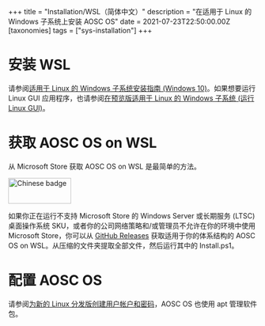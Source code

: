 +++
title = "Installation/WSL（简体中文）"
description = "在适用于 Linux 的 Windows 子系统上安装 AOSC OS"
date = 2021-07-23T22:50:00.00Z
[taxonomies]
tags = ["sys-installation"]
+++

# 安装 WSL

请参阅[适用于 Linux 的 Windows 子系统安装指南 (Windows 10)](https://docs.microsoft.com/zh-cn/windows/wsl/install-win10)。如果想要运行 Linux GUI 应用程序，也请参阅[在预览版适用于 Linux 的 Windows 子系统 (运行 Linux GUI)](https://docs.microsoft.com/zh-cn/windows/wsl/tutorials/gui-apps)。

# 获取 AOSC OS on WSL

从 Microsoft Store 获取 AOSC OS on WSL 是最简单的方法。

<a href='//www.microsoft.com/store/apps/9NMDF21NV65Z?cid=storebadge&ocid=badge'><img src='https://developer.microsoft.com/store/badges/images/Chinese_Simplified_Get_L.png' alt='Chinese badge' style='width: 127px; height: 52px;'/></a>

如果你正在运行不支持 Microsoft Store 的 Windows Server 或长期服务 (LTSC) 桌面操作系统 SKU，或者你的公司网络策略和/或管理员不允许在你的环境中使用 Microsoft Store，你可以从 [GitHub Releases](https://github.com/AOSC-Dev/AOSCOSLauncher/releases/latest) 获取适用于你的体系结构的 AOSC OS on WSL。从压缩的文件夹提取全部文件，然后运行其中的 Install.ps1。

# 配置 AOSC OS

请参阅[为新的 Linux 分发版创建用户帐户和密码](https://docs.microsoft.com/zh-cn/windows/wsl/user-support)，AOSC OS 也使用 apt 管理软件包。
